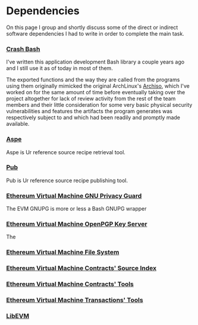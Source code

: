 # Dependencies

On this page I group and shortly discuss some of
the direct or indirect software dependencies
I had to write in order to complete the main
task.

### [Crash Bash](https://github.com/themartiancompany/crash-bash)

I've written this application development Bash library a couple years
ago and I still use it as of today in most of them.

The exported functions and the way they are called from the programs
using them originally mimicked the original
ArchLinux's
[Archiso](
  https://github.com/themartiancompany/archiso),
which I've worked on for the same amount of time before
eventually taking over the project altogether for lack
of review activity from the rest of the team members
and their little consideration for some very basic
physical security vulnerabilities and features the
artifacts the program generates was respectively
subject to and which had been readily and promptly
made available.

### [Aspe](https://github.com/themartiancompany/aspe)

Aspe is Ur reference source recipe retrieval tool.

### [Pub](https://github.com/themartiancompany/pub)

Pub is Ur reference source recipe publishing tool.

### [Ethereum Virtual Machine GNU Privacy Guard](https://github.com/themartiancompany/evm-gnupg)

The EVM GNUPG is more or less a Bash GNUPG wrapper

### [Ethereum Virtual Machine OpenPGP Key Server](https://github.com/themartiancompany/evm-openpgp-keyserver)

The 

### [Ethereum Virtual Machine File System](https://github.com/themartiancompany/evmfs)

### [Ethereum Virtual Machine Contracts' Source Index](https://github.com/themartiancompany/evm-contracts-source-index)

### [Ethereum Virtual Machine Contracts' Tools](https://github.com/themartiancompany/evm-contracts-tools)

### [Ethereum Virtual Machine Transactions' Tools](https://github.com/themartiancompany/evm-transactions-tools)

### [LibEVM](https://github.com/themartiancompany/libevm)
